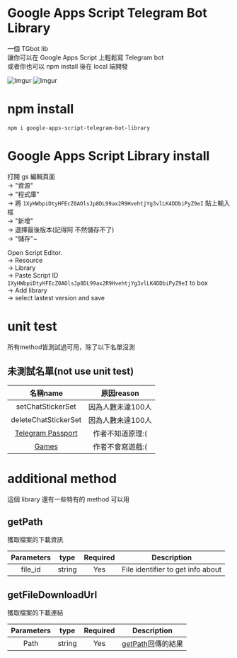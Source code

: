 # Google Apps Script Telegram Bot Library

一個 TGbot lib    
讓你可以在 Google Apps Script 上輕鬆寫 Telegram bot    
或者你也可以 npm install 後在 local 端開發    

![Imgur](https://imgur.com/iP46IBt.gif)
![Imgur](https://imgur.com/5f4jlmG.gif)

# npm install

```npm i google-apps-script-telegram-bot-library```



# Google Apps Script Library install

打開 gs 編輯頁面  
-> "資源"  
-> "程式庫"  
-> 將 `1XyHWbpiDtyHFEcZ0AOlsJp8DL99ax2R9HvehtjYg3vlLK4DDbiPyZ9eI` 貼上輸入框  
-> "新增"  
-> 選擇最後版本(記得阿 不然儲存不了)  
-> "儲存"~    

Open Script Editor.  
-> Resource  
-> Library  
-> Paste Script ID `1XyHWbpiDtyHFEcZ0AOlsJp8DL99ax2R9HvehtjYg3vlLK4DDbiPyZ9eI` to box  
-> Add library  
-> select lastest version and save    


# unit test
所有method皆測試過可用，除了以下名單沒測


## 未測試名單(not use unit test)

|                                 名稱name                                  |    原因reason     |
| :-----------------------------------------------------------------------: | :---------------: |
|                             setChatStickerSet                             | 因為人數未達100人 |
|                           deleteChatStickerSet                            | 因為人數未達100人 |
| [Telegram Passport](https://core.telegram.org/bots/api#telegram-passport) | 作者不知道原理:(  |
|             [Games](https://core.telegram.org/bots/api#games)             | 作者不會寫遊戲:(  |

# additional method

這個 library 還有一些特有的 method 可以用

## getPath
獲取檔案的下載資訊

| Parameters |  type  | Required |            Description            |
| :--------: | :----: | :------: | :-------------------------------: |
|  file_id   | string |   Yes    | File identifier to get info about |


## getFileDownloadUrl
獲取檔案的下載連結

| Parameters |  type  | Required |          Description          |
| :--------: | :----: | :------: | :---------------------------: |
|    Path    | string |   Yes    | [getPath](#getPath)回傳的結果 |
